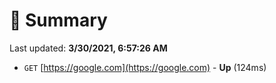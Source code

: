 # 📖 Summary
Last updated: **3/30/2021, 6:57:26 AM**

- `GET` [https://google.com](https://google.com) - **Up** (124ms)

